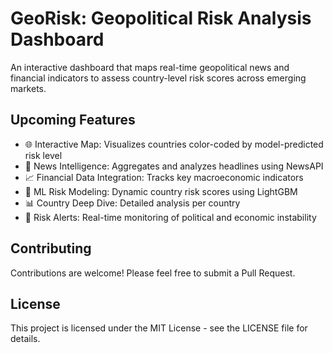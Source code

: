 # GeoRisk: Geopolitical Risk Analysis Dashboard

An interactive dashboard that maps real-time geopolitical news and financial indicators to assess country-level risk scores across emerging markets.

## Upcoming Features

- 🌐 Interactive Map: Visualizes countries color-coded by model-predicted risk level
- 📰 News Intelligence: Aggregates and analyzes headlines using NewsAPI
- 📈 Financial Data Integration: Tracks key macroeconomic indicators
- 🤖 ML Risk Modeling: Dynamic country risk scores using LightGBM
- 📊 Country Deep Dive: Detailed analysis per country
- 🔔 Risk Alerts: Real-time monitoring of political and economic instability


## Contributing

Contributions are welcome! Please feel free to submit a Pull Request.

## License

This project is licensed under the MIT License - see the LICENSE file for details.